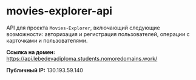 # movies-explorer-api
API для проекта `Movies-Explorer`, включающий следующие возможности: авторизация и регистрация пользователей, операции с карточками и пользователями.

**Ссылка на домен:** https://api.lebedevadiploma.students.nomoredomains.work/

**Публичный IP:** 130.193.59.140
